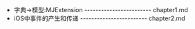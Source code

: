+ 字典->模型:MJExtension ------------------------ chapter1.md
+ iOS中事件的产生和传递    ------------------------ chapter2.md



